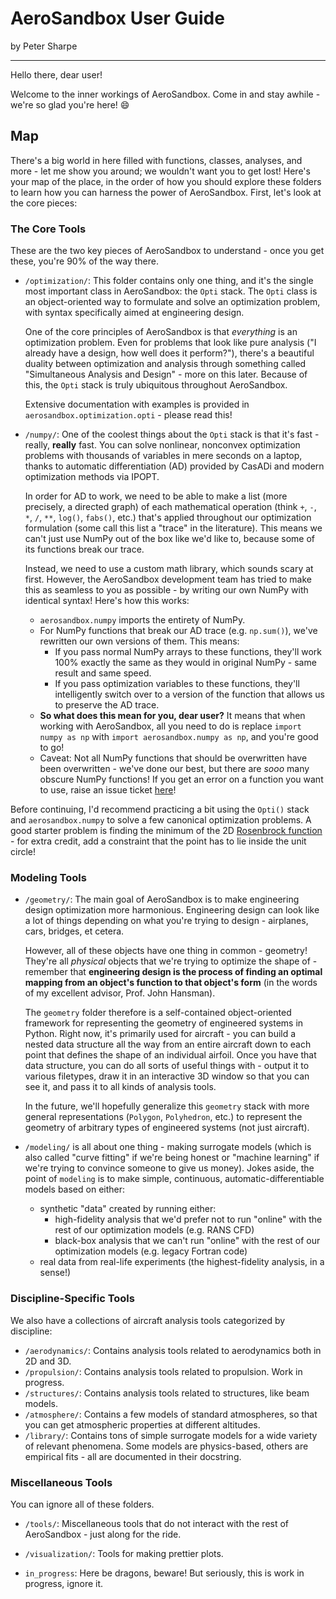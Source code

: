 # AeroSandbox User Guide

by Peter Sharpe

----------

Hello there, dear user!

Welcome to the inner workings of AeroSandbox. Come in and stay awhile - we're so glad you're here! :smile:

## Map

There's a big world in here filled with functions, classes, analyses, and more - let me show you around; we wouldn't want you to get lost! Here's your map of the place, in the order of how you should explore these folders to learn how you can harness the power of AeroSandbox. First, let's look at the core pieces:

### The Core Tools

These are the two key pieces of AeroSandbox to understand - once you get these, you're 90% of the way there.

* `/optimization/`: This folder contains only one thing, and it's the single most important class in AeroSandbox: the `Opti` stack. The `Opti` class is an object-oriented way to formulate and solve an optimization problem, with syntax specifically aimed at engineering design.

  One of the core principles of AeroSandbox is that *everything* is an optimization problem. Even for problems that look like pure analysis ("I already have a design, how well does it perform?"), there's a beautiful duality between optimization and analysis through something called "Simultaneous Analysis and Design" - more on this later. Because of this, the `Opti` stack is truly ubiquitous throughout AeroSandbox.

  Extensive documentation with examples is provided in `aerosandbox.optimization.opti` - please read this!

* `/numpy/`: One of the coolest things about the `Opti` stack is that it's fast - really, **really** fast. You can solve nonlinear, nonconvex optimization problems with thousands of variables in mere seconds on a laptop, thanks to automatic differentiation (AD) provided by CasADi and modern optimization methods via IPOPT.

  In order for AD to work, we need to be able to make a list (more precisely, a directed graph) of each mathematical operation (think `+`, `-`, `*`, `/`, `**`, `log()`, `fabs()`, etc.) that's applied throughout our optimization formulation (some call this list a "trace" in the literature). This means we can't just use NumPy out of the box like we'd like to, because some of its functions break our trace.

  Instead, we need to use a custom math library, which sounds scary at first. However, the AeroSandbox development team has tried to make this as seamless to you as possible - by writing our own NumPy with identical syntax! Here's how this works:

	* `aerosandbox.numpy` imports the entirety of NumPy.
	* For NumPy functions that break our AD trace (e.g. `np.sum()`), we've rewritten our own versions of them. This means:
		* If you pass normal NumPy arrays to these functions, they'll work 100% exactly the same as they would in original NumPy - same result and same speed.
		* If you pass optimization variables to these functions, they'll intelligently switch over to a version of the function that allows us to preserve the AD trace.
	* **So what does this mean for you, dear user?** It means that when working with AeroSandbox, all you need to do is replace `import numpy as np` with `import aerosandbox.numpy as np`, and you're good to go!
	* Caveat: Not all NumPy functions that should be overwritten have been overwritten - we've done our best, but there are *sooo* many obscure NumPy functions! If you get an error on a function you want to use, raise an issue ticket [here](https://github.com/peterdsharpe/AeroSandbox/issues)!

Before continuing, I'd recommend practicing a bit using the `Opti()` stack and `aerosandbox.numpy` to solve a few canonical optimization problems. A good starter problem is finding the minimum of the 2D [Rosenbrock function](https://en.wikipedia.org/wiki/Rosenbrock_function) - for extra credit, add a constraint that the point has to lie inside the unit circle!

### Modeling Tools

* `/geometry/`: The main goal of AeroSandbox is to make engineering design optimization more harmonious. Engineering design can look like a lot of things depending on what you're trying to design - airplanes, cars, bridges, et cetera.

  However, all of these objects have one thing in common - geometry! They're all *physical* objects that we're trying to optimize the shape of - remember that **engineering design is the process of finding an optimal mapping from an object's function to that object's form** (in the words of my excellent advisor, Prof. John Hansman).

  The `geometry` folder therefore is a self-contained object-oriented framework for representing the geometry of engineered systems in Python. Right now, it's primarily used for aircraft - you can build a nested data structure all the way from an entire aircraft down to each point that defines the shape of an individual airfoil. Once you have that data structure, you can do all sorts of useful things with - output it to various filetypes, draw it in an interactive 3D window so that you can see it, and pass it to all kinds of analysis tools.

  In the future, we'll hopefully generalize this `geometry` stack with more general representations (`Polygon`, `Polyhedron`, etc.) to represent the geometry of arbitrary types of engineered systems (not just aircraft).

* `/modeling/` is all about one thing - making surrogate models (which is also called "curve fitting" if we're being honest or "machine learning" if we're trying to convince someone to give us money). Jokes aside, the point of `modeling` is to make simple, continuous, automatic-differentiable models based on either:

	* synthetic "data" created by running either:
		* high-fidelity analysis that we'd prefer not to run "online" with the rest of our optimization models (e.g. RANS CFD)
		* black-box analysis that we can't run "online" with the rest of our optimization models (e.g. legacy Fortran code)
	* real data from real-life experiments (the highest-fidelity analysis, in a sense!)

### Discipline-Specific Tools

We also have a collections of aircraft analysis tools categorized by discipline:

* `/aerodynamics/`: Contains analysis tools related to aerodynamics both in 2D and 3D.
* `/propulsion/`: Contains analysis tools related to propulsion. Work in progress.
* `/structures/`: Contains analysis tools related to structures, like beam models.
* `/atmosphere/`: Contains a few models of standard atmospheres, so that you can get atmospheric properties at different altitudes.
* `/library/`: Contains tons of simple surrogate models for a wide variety of relevant phenomena. Some models are physics-based, others are empirical fits - all are documented in their docstring.

### Miscellaneous Tools

You can ignore all of these folders.

* `/tools/`: Miscellaneous tools that do not interact with the rest of AeroSandbox - just along for the ride.
* `/visualization/`: Tools for making prettier plots.

* `in_progress`: Here be dragons, beware! But seriously, this is work in progress, ignore it.